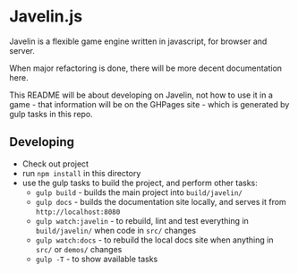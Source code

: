 # Javelin.js #

Javelin is a flexible game engine written in javascript, for browser and server.

When major refactoring is done, there will be more decent documentation here.

This README will be about developing on Javelin, not how to use it in a game - that information will be on the GHPages site - which is generated by gulp tasks in this repo.

## Developing ##

* Check out project
* run `npm install` in this directory
* use the gulp tasks to build the project, and perform other tasks:
    * `gulp build` - builds the main project into `build/javelin/`
    * `gulp docs` - builds the documentation site locally, and serves it from `http://localhost:8080`
    * `gulp watch:javelin` - to rebuild, lint and test everything in `build/javelin/` when code in `src/` changes
    * `gulp watch:docs` - to rebuild the local docs site when anything in `src/` or `demos/` changes
    * `gulp -T` - to show available tasks
